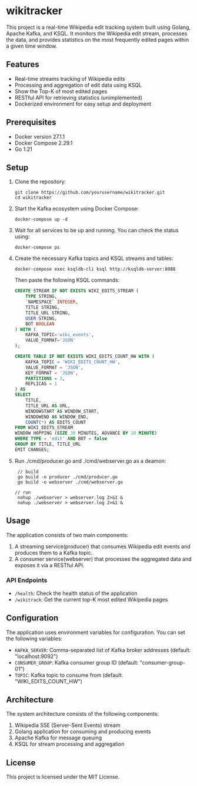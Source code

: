 # wikitracker

This project is a real-time Wikipedia edit tracking system built using Golang, Apache Kafka, and KSQL. It monitors the Wikipedia edit stream, processes the data, and provides statistics on the most frequently edited pages within a given time window.

## Features

- Real-time streams tracking of Wikipedia edits
- Processing and aggregation of edit data using KSQL
- Show the Top-K of most edited pages
- RESTful API for retrieving statistics (unimplemented)
- Dockerized environment for easy setup and deployment

## Prerequisites

- Docker version 27.1.1
- Docker Compose 2.29.1
- Go 1.21

## Setup

1. Clone the repository:
   ```
   git clone https://github.com/yourusername/wikitracker.git
   cd wikitracker
   ```

2. Start the Kafka ecosystem using Docker Compose:
   ```
   docker-compose up -d
   ```

3. Wait for all services to be up and running. You can check the status using:
   ```
   docker-compose ps
   ```

4. Create the necessary Kafka topics and KSQL streams and tables:
   ```
   docker-compose exec ksqldb-cli ksql http://ksqldb-server:8088
   ```
   Then paste the following KSQL commands:
   ```sql
   CREATE STREAM IF NOT EXISTS WIKI_EDITS_STREAM (
       TYPE STRING,
       `NAMESPACE` INTEGER,
       TITLE STRING,
       TITLE_URL STRING,
       USER STRING,
       BOT BOOLEAN
   ) WITH (
       KAFKA_TOPIC='wiki_events',
       VALUE_FORMAT='JSON'
   );

   CREATE TABLE IF NOT EXISTS WIKI_EDITS_COUNT_HW WITH (
       KAFKA_TOPIC = 'WIKI_EDITS_COUNT_HW',
       VALUE_FORMAT = 'JSON',
       KEY_FORMAT = 'JSON',
       PARTITIONS = 3,
       REPLICAS = 1
   ) AS
   SELECT
       TITLE,
       TITLE_URL AS URL,
       WINDOWSTART AS WINDOW_START,
       WINDOWEND AS WINDOW_END,
       COUNT(*) AS EDITS_COUNT
   FROM WIKI_EDITS_STREAM 
   WINDOW HOPPING (SIZE 30 MINUTES, ADVANCE BY 10 MINUTE)
   WHERE TYPE = 'edit' AND BOT = false
   GROUP BY TITLE, TITLE_URL
   EMIT CHANGES;
   ```

5. Run ./cmd/producer.go and ./cmd/webserver.go as a deamon:
   ```
    // build
    go build -o producer ./cmd/producer.go
    go build -o webserver ./cmd/webserver.go
   
   // run
    nohup ./webserver > webserver.log 2>&1 &
    nohup ./webserver > webserver.log 2>&1 &
   ```

## Usage

The application consists of two main components:

1. A streaming service(producer) that consumes Wikipedia edit events and produces them to a Kafka topic.
2. A consumer service(webserver) that processes the aggregated data and exposes it via a RESTful API.

### API Endpoints

- `/health`: Check the health status of the application
- `/wikitrack`: Get the current top-K most edited Wikipedia pages

## Configuration

The application uses environment variables for configuration. You can set the following variables:

- `KAFKA_SERVER`: Comma-separated list of Kafka broker addresses (default: "localhost:9092")
- `CONSUMER_GROUP`: Kafka consumer group ID (default: "consumer-group-01")
- `TOPIC`: Kafka topic to consume from (default: "WIKI_EDITS_COUNT_HW")

## Architecture

The system architecture consists of the following components:

1. Wikipedia SSE (Server-Sent Events) stream
2. Golang application for consuming and producing events
3. Apache Kafka for message queuing
4. KSQL for stream processing and aggregation

## License
This project is licensed under the MIT License.